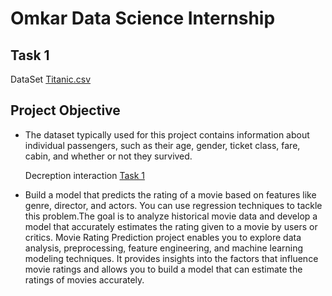 # Omkar Data Science Internship
## Task 1
DataSet
<a href="https://github.com/Vomkar2024/CODESOFTDS/blob/main/DATA/Titanic-Dataset.csv">Titanic.csv </a>

## Project Objective
- The dataset typically used for this project contains information about individual passengers, such as their age, gender, ticket class, fare, cabin, and whether or not they survived.

  Decreption interaction
<a href="https://github.com/Vomkar2024/CODESOFTDS/blob/main/TASK1.ipynb">Task 1</a>

- Build a model that predicts the rating of a movie based on features like genre, director, and actors. You can use regression techniques to tackle this problem.The goal is to analyze historical movie data and develop a model that accurately estimates the rating given to a movie by users or critics. Movie Rating Prediction project enables you to explore data analysis, preprocessing, feature engineering, and machine learning modeling techniques. It provides insights into the factors that influence movie ratings and allows you to build a model that can estimate the ratings of movies accurately.
